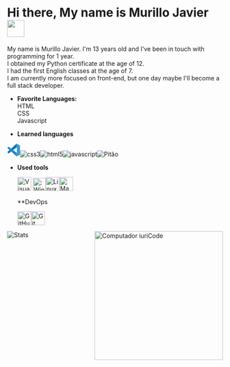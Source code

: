 # Hi there, My name is Murillo Javier<img src="https://media3.giphy.com/media/RJPIsQasw54INPJ7yv/giphy.gif"  width="40px" height="40px"> 


My name is Murillo Javier. I'm 13 years old and I've been in touch with programming for 1 year.<br>
I obtained my Python certificate at the age of 12. <br>
I had the first English classes at the age of 7. <br>
I am currently more focused on front-end, but one day maybe I'll become a full stack developer.<br>



- **Favorite Languages:** <br>
HTML <br>
CSS <br>
Javascript<br>

- **Learned languages** <br>

<svg xmlns="http://www.w3.org/2000/svg" height="30" viewBox="-11.9 -2 1003.9 995.6" width="30"><path d="m12.1 353.9s-24-17.3 4.8-40.4l67.1-60s19.2-20.2 39.5-2.6l619.2 468.8v224.8s-.3 35.3-45.6 31.4z" fill="#2489ca"/><path d="m171.7 498.8-159.6 145.1s-16.4 12.2 0 34l74.1 67.4s17.6 18.9 43.6-2.6l169.2-128.3z" fill="#1070b3"/><path d="m451.9 500 292.7-223.5-1.9-223.6s-12.5-48.8-54.2-23.4l-389.5 354.5z" fill="#0877b9"/><path d="m697.1 976.2c17 17.4 37.6 11.7 37.6 11.7l228.1-112.4c29.2-19.9 25.1-44.6 25.1-44.6v-671.2c0-29.5-30.2-39.7-30.2-39.7l-197.7-95.3c-43.2-26.7-71.5 4.8-71.5 4.8s36.4-26.2 54.2 23.4v887.5c0 6.1-1.3 12.1-3.9 17.5-5.2 10.5-16.5 20.3-43.6 16.2z" fill="#3c99d4"/></svg><img alt="css3" src="https://camo.githubusercontent.com/3e174760f040ff72a1350d8a0355cf43ebede6411caac0d79c20bb7206991f15/68747470733a2f2f69636f6e67722e616d2f64657669636f6e2f637373332d6f726967696e616c2e7376673f73697a653d333626636f6c6f723d63757272656e74436f6c6f72" data-canonical-src="https://icongr.am/devicon/css3-original.svg?size=36&amp;color=currentColor" style="max-width:100%;"><img alt="html5" src="https://camo.githubusercontent.com/9d31fe49d852d2c0c138d6726bb6367ebbb83662dff601baf2b8c11440efa07a/68747470733a2f2f69636f6e67722e616d2f64657669636f6e2f68746d6c352d6f726967696e616c2e7376673f73697a653d333626636f6c6f723d63757272656e74436f6c6f72" data-canonical-src="https://icongr.am/devicon/html5-original.svg?size=36&amp;color=currentColor" style="max-width:100%;"><img alt="javascript" src="https://camo.githubusercontent.com/75361b6f8328c59321aa063aba876bbfd4e48a6d0ef201ba1d687a3bb4d6b143/68747470733a2f2f69636f6e67722e616d2f64657669636f6e2f6a6176617363726970742d6f726967696e616c2e7376673f73697a653d333626636f6c6f723d63757272656e74436f6c6f72" data-canonical-src="https://icongr.am/devicon/javascript-original.svg?size=36&amp;color=currentColor" style="max-width:100%;"><img alt="Pitão" src="https://camo.githubusercontent.com/a3fdae95eeb866d0315ec4f7612e013212c26204051b8ba80dd25b4f4de39f3a/68747470733a2f2f69636f6e67722e616d2f64657669636f6e2f707974686f6e2d6f726967696e616c2e7376673f73697a653d333626636f6c6f723d63757272656e74436f6c6f72" data-canonical-src="https://icongr.am/devicon/python-original.svg?size=36&amp;color=currentColor" style="max-width:100%;">

- **Used tools** <br>

  <img height="32" src="https://camo.githubusercontent.com/97f8c7c8c12c3fea0861c0586d119d35578f25def484b09c315620dac01f4b13/68747470733a2f2f692e696d6775722e636f6d2f5271395455524c2e706e67" alt="Visual Studio Code" data-canonical-src="https://i.imgur.com/Rq9TURL.png" style="max-width:100%;">                                                            <img aria-label=":Windows:" src="https://cdn.discordapp.com/emojis/804440507367424000.png?v=1" alt=":Windows:" draggable="false" class="emoji" width="30px"><img height="32" src="https://camo.githubusercontent.com/cfb3288279651c42e8f4c0012e41cf04d3f19ee30aff78e4eb8809b6d08ff7ef/68747470733a2f2f75706c6f61642e77696b696d656469612e6f72672f77696b6970656469612f636f6d6d6f6e732f7468756d622f332f33352f5475782e7376672f38363570782d5475782e7376672e706e67" alt="Linux" data-canonical-src="https://upload.wikimedia.org/wikipedia/commons/thumb/3/35/Tux.svg/865px-Tux.svg.png" style="max-width:100%;"><img height="32" src="https://camo.githubusercontent.com/44d8a555fe1aca0416427c6bc1001f96ca116d9c13b2330ec928a36c17f4922e/68747470733a2f2f75706c6f61642e77696b696d656469612e6f72672f77696b6970656469612f636f6d6d6f6e732f7468756d622f612f61622f49636f6e2d4d61632e7376672f3130323470782d49636f6e2d4d61632e7376672e706e67" alt="Mac" data-canonical-src="https://upload.wikimedia.org/wikipedia/commons/thumb/a/ab/Icon-Mac.svg/1024px-Icon-Mac.svg.png" style="max-width:100%;">
  
  **DevOps
  
  <img height="32" src="https://camo.githubusercontent.com/d3563008ac544a830a26cd54e8add19decb3299ef11712c071b44c8d01ec8ac2/68747470733a2f2f63646e332e69636f6e66696e6465722e636f6d2f646174612f69636f6e732f696e6669636f6e732f3531322f6769746875622e706e67" alt="GitHub" data-canonical-src="https://cdn3.iconfinder.com/data/icons/inficons/512/github.png" style="max-width:100%;"><img height="32" src="https://camo.githubusercontent.com/ce9c7a173f38722e129d5ae832a11c928ff72683fae74cbcb9fff41fd9957e63/68747470733a2f2f75706c6f61642e77696b696d656469612e6f72672f77696b6970656469612f636f6d6d6f6e732f7468756d622f332f33662f4769745f69636f6e2e7376672f3130323470782d4769745f69636f6e2e7376672e706e67" alt="Git" data-canonical-src="https://upload.wikimedia.org/wikipedia/commons/thumb/3/3f/Git_icon.svg/1024px-Git_icon.svg.png" style="max-width:100%;">


<img src="https://camo.githubusercontent.com/819faac558752eeb0aabb5f62e69597b8ae5c524e8074ed0eff369649a6f6003/68747470733a2f2f6d65646961302e67697068792e636f6d2f6d656469612f67554e413751483441654c64652f67697068792e676966" width="300px" align="right" alt="Computador iuriCode" data-canonical-src="https://media0.giphy.com/media/gUNA7QH4AeLde/giphy.gif" style="max-width:100%;">

![Stats](https://github-readme-stats.vercel.app/api?username=Murillo-Javier&show_icons=true)
